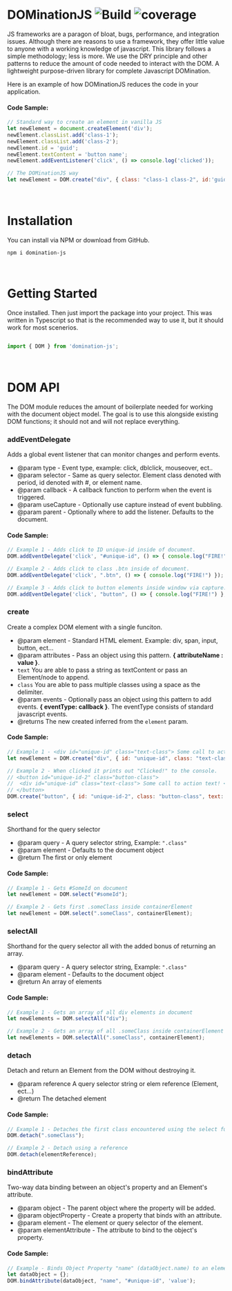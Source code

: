 

# DOMinationJS ![Build](https://img.shields.io/github/package-json/v/kylegundersen/DOMinationJS/main?label=Stable%20Version) ![coverage](https://img.shields.io/badge/coverage-100%25-green)

JS frameworks are a paragon of bloat, bugs, performance, and integration issues. Although there are reasons to use a framework, they offer little value to anyone with a working knowledge of javascript. This library follows a simple methodology; less is more. We use the DRY principle and other patterns to reduce the amount of code needed to interact with the DOM. A lightweight purpose-driven library for complete Javascript DOMination.

Here is an example of how DOMinationJS reduces the code in your application.
#### Code Sample:
```javascript
// Standard way to create an element in vanilla JS
let newElement = document.createElement('div');
newElement.classList.add('class-1');
newElement.classList.add('class-2');
newElement.id = 'guid';
newElement.textContent = 'button name';
newElement.addEventListener('click', () => console.log('clicked'));

// The DOMinationJS way
let newElement = DOM.create("div", { class: "class-1 class-2", id:'guid', text: 'button name' }, { click : () => console.log('clicked') });
```
&nbsp;

# Installation 

You can install via NPM or download from GitHub.
```
npm i domination-js
```

&nbsp;

# Getting Started
Once installed. Then just import the package into your project. This was written in Typescript so that is the recommended way to use it, but it should work for most scenerios.


```javascript

import { DOM } from 'domination-js';

```

&nbsp;

# DOM API

The DOM module reduces the amount of boilerplate needed for working with the document object model. The goal is to use this alongside existing DOM functions; it should not and will not replace everything.

### **addEventDelegate**
Adds a global event listener that can monitor changes and perform events.
* @param type - Event type, example: click, dblclick, mouseover, ect..
* @param selector - Same as query selector. Element class denoted with period, id denoted with #, or element name.
* @param callback - A callback function to perform when the event is triggered.
* @param useCapture - Optionally use capture instead of event bubbling.
* @param parent - Optionally where to add the listener. Defaults to the document.
#### Code Sample:
```javascript
// Example 1 - Adds click to ID unique-id inside of document.
DOM.addEventDelegate('click', "#unique-id", () => { console.log("FIRE!") });

// Example 2 - Adds click to class .btn inside of document.
DOM.addEventDelegate('click', ".btn", () => { console.log("FIRE!") });

// Example 3 - Adds click to button elements inside window via capture.
DOM.addEventDelegate('click', "button", () => { console.log("FIRE!") }, true, window);
```


### **create**
Create a complex DOM element with a single funciton.
* @param element - Standard HTML element. Example: div, span, input, button, ect...
* @param attributes - Pass an object using this pattern. **{ attributeName : value }**. 
* ```text``` You are able to pass a string as textContent or pass an Element/node to append.
* ```class``` You are able to pass multiple classes using a space as the delimiter.
* @param events - Optionally pass an object using this pattern to add events. **{ eventType: callback }**. The eventType consists of standard javascript events.
* @returns The new created inferred from the ```element``` param.
#### Code Sample:
```javascript
// Example 1 - <div id="unique-id" class="text-class"> Some call to action text! </div>
let newElement = DOM.create("div", { id: "unique-id", class: "text-class", text: "Some call to action text!"});

// Example 2 - When clicked it prints out "Clicked!" to the console.
// <button id="unique-id-2" class="button-class">
//  <div id="unique-id" class="text-class"> Some call to action text! </div>
// </button>
DOM.create("button", { id: "unique-id-2", class: "button-class", text: newElement}, { click: () => console.log('Clicked!') });
```

### **select**
Shorthand for the query selector
* @param query - A query selector string, Example: ```".class"```
* @param element - Defaults to the document object
* @return The first or only element
#### Code Sample:
```javascript
// Example 1 - Gets #SomeId on document
let newElement = DOM.select("#someId");

// Example 2 - Gets first .someClass inside containerElement
let newElement = DOM.select(".someClass", containerElement);
```

### **selectAll**
Shorthand for the query selector all with the added bonus of returning an array.
* @param query - A query selector string, Example: ```".class"```
* @param element - Defaults to the document object
* @return An array of elements
#### Code Sample:
```javascript
// Example 1 - Gets an array of all div elements in document
let newElements = DOM.selectAll("div");

// Example 2 - Gets an array of all .someClass inside containerElement
let newElements = DOM.selectAll(".someClass", containerElement);
```

### **detach**
Detach and return an Element from the DOM without destroying it.
* @param reference A query selector string or elem reference (Element, ect...)
* @return The detached element
#### Code Sample:
```javascript
// Example 1 - Detaches the first class encountered using the select function (querySelector syntax)
DOM.detach(".someClass");

// Example 2 - Detach using a reference
DOM.detach(elementReference);
```

### **bindAttribute**
Two-way data binding between an object's property and an Element's attribute.
* @param object - The parent object where the property will be added.
* @param objectProperty - Create a property that binds with an attribute.
* @param element - The element or query selector of the element.
* @param elementAttribute - The attribute to bind to the object's property.
#### Code Sample:
```javascript
// Example - Binds Object Property "name" (dataObject.name) to an element's attribute value. 
let dataObject = {};
DOM.bindAttribute(dataObject, "name", "#unique-id", 'value');
```